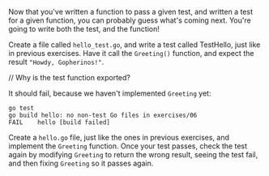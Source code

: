 Now that you've written a function to pass a given test, and written a test for a given function, you can probably guess what's coming next. You're going to write both the test, and the function!

Create a file called `hello_test.go`, and write a test called TestHello, just like in previous exercises. Have it call the `Greeting()` function, and expect the result `"Howdy, Gopherinos!"`.

// Why is the test function exported?

It should fail, because we haven't implemented `Greeting` yet:

```
go test
go build hello: no non-test Go files in exercises/06
FAIL    hello [build failed]
```

Create a `hello.go` file, just like the ones in previous exercises, and implement the `Greeting` function. Once your test passes, check the test again by modifying `Greeting` to return the wrong result, seeing the test fail, and then fixing `Greeting` so it passes again.
